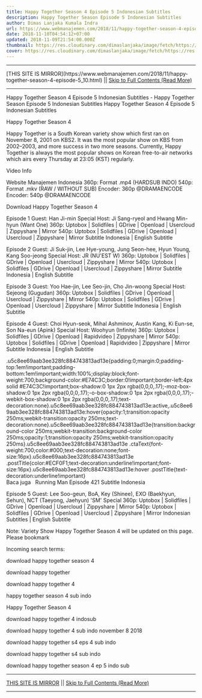 ```yaml
---
title: Happy Together Season 4 Episode 5 Indonesian Subtitles
description: Happy Together Season Episode 5 Indonesian Subtitles
author: Dimas Lanjaka Kumala Indra
url: https://www.webmanajemen.com/2018/11/happy-together-season-4-episode-5_10.html
date: 2018-11-10T04:54:12+07:00
updated: 2018-11-09T21:54:00.000Z
thumbnail: https://res.cloudinary.com/dimaslanjaka/image/fetch/https://res.cloudinary.com/practicaldev/image/fetch/www.dramaencode.com/wp-content/uploads/2018/10/Happy-Together-Season-4-Subtitle-Indonesia.jpg?resize=300%2C300&ssl=1
cover: https://res.cloudinary.com/dimaslanjaka/image/fetch/https://res.cloudinary.com/practicaldev/image/fetch/www.dramaencode.com/wp-content/uploads/2018/10/Happy-Together-Season-4-Subtitle-Indonesia.jpg?resize=300%2C300&ssl=1
---
```


<hr/> [THIS SITE IS MIRROR](https://www.webmanajemen.com/2018/11/happy-together-season-4-episode-5_10.html) || <a href="https://www.webmanajemen.com/2018/11/happy-together-season-4-episode-5_10.html" rel="follow" class="button" id="read-more">Skip to Full Contents (Read More)</a> <hr/> Happy Together Season 4 Episode 5 Indonesian Subtitles - Happy Together Season Episode 5 Indonesian Subtitles Happy Together Season 4 Episode 5 Indonesian Subtitles 
  
  
  Happy Together Season 4 
  
  Happy Together is a South Korean variety show which first ran on November 8, 2001 on KBS2.  It was the most popular show on KBS from 2002–2003, and more success in two more seasons.  Currently, Happy Together is always the most popular shows on Korean free-to-air networks which airs every Thursday at 23:05 (KST) regularly. 
  
  Video Info 
  
 Website Manajemen Indonesia 
  360p: Format .mp4 (HARDSUB INDO) 
  540p: Format .mkv (RAW / WITHOUT SUB) 
  Encoder: 360p @DRAMAENCODE 
  Encoder: 540p @DRAMAENCODE 
  
  Download Happy Together Season 4 
  
  Episode 1 
  Guest: Han Ji-min 
  Special Host: Ji Sang-ryeol and Hwang Min-hyun (Want One) 
  360p: Uptobox |  Solidfiles |  GDrive |  Openload |  Usercloud |  Zippyshare |  Mirror 
  540p: Uptobox |  Solidfiles |  GDrive |  Openload |  Usercloud |  Zippyshare | Mirror 
  Subtitle Indonesia | English Subtitle 
  
  Episode 2 
  Guest: Ji Suk-jin, Lee Hye-young, Jung Seon-hee, Hyun Young, Kang Soo-jeong 
  Special Host: JR (NU'EST W) 
  360p: Uptobox |  Solidfiles |  GDrive |  Openload |  Usercloud |  Zippyshare | Mirror 
  540p: Uptobox |  Solidfiles |  GDrive |  Openload |  Usercloud |  Zippyshare | Mirror 
  Subtitle Indonesia | English Subtitle 
  
  Episode 3 
  Guest: Yoo Hae-jin, Lee Seo-jin, Cho Jin-woong 
  Special Host: Sejeong (Gugudan) 
  360p: Uptobox |  Solidfiles |  GDrive |  Openload |  Usercloud |  Zippyshare | Mirror 
  540p: Uptobox |  Solidfiles |  GDrive |  Openload |  Usercloud |  Zippyshare | Mirror 
  Subtitle Indonesia | English Subtitle 
  
  Episode 4 
  Guest: Choi Hyun-seok, Mihal Ashminov, Austin Kang, Ki Eun-se, Son Na-eun (Apink) 
  Special Host: Woohyun (Infinite) 
  360p: Uptobox |  Solidfiles |  GDrive |  Openload |  Rapidvideo |  Zippyshare | Mirror 
  540p: Uptobox |  Solidfiles |  GDrive |  Openload |  Rapidvideo |  Zippyshare | Mirror 
  Subtitle Indonesia | English Subtitle 
  
  .u5c8ee69aab3ee328fc884743813ad13e{padding:0;margin:0;padding-top:1em!important;padding-bottom:1em!important;width:100%;display:block;font-weight:700;background-color:#E74C3C;border:0!important;border-left:4px solid #E74C3C!important;box-shadow:0 1px 2px rgba(0,0,0,.17);-moz-box-shadow:0 1px 2px rgba(0,0,0,.17);-o-box-shadow:0 1px 2px rgba(0,0,0,.17);-webkit-box-shadow:0 1px 2px rgba(0,0,0,.17);text-decoration:none}.u5c8ee69aab3ee328fc884743813ad13e:active,.u5c8ee69aab3ee328fc884743813ad13e:hover{opacity:1;transition:opacity 250ms;webkit-transition:opacity 250ms;text-decoration:none}.u5c8ee69aab3ee328fc884743813ad13e{transition:background-color 250ms;webkit-transition:background-color 250ms;opacity:1;transition:opacity 250ms;webkit-transition:opacity 250ms}.u5c8ee69aab3ee328fc884743813ad13e .ctaText{font-weight:700;color:#000;text-decoration:none;font-size:16px}.u5c8ee69aab3ee328fc884743813ad13e .postTitle{color:#ECF0F1;text-decoration:underline!important;font-size:16px}.u5c8ee69aab3ee328fc884743813ad13e:hover .postTitle{text-decoration:underline!important}  
 Baca juga   Running Man Episode 421 Subtitle Indonesia 
  
  
  Episode 5 
  Guest: Lee Soo-geun, BoA, Key (Shinee), EXO (Baekhyun, Sehun), NCT (Taeyong, Jaehyun) 
  'SM' Special 
  360p: Uptobox |  Solidfiles |  GDrive |  Openload |  Usercloud |  Zippyshare |  Mirror 
  540p: Uptobox |  Solidfiles |  GDrive |  Openload |  Usercloud |  Zippyshare | Mirror 
  Indonesian Subtitles | English Subtitle 
  
  Note: Variety Show Happy Together Season 4 will be updated on this page.  Please bookmark 
  
  Incoming search terms: 
  
  
  download happy together season 4 
  
  download happy together 
  
  download happy together 4 
  
  happy together season 4 sub indo 
  
  Happy Together Season 4 
  
  download happy together 4 indosub 
  
  download happy together 4 sub indo november 8 2018 
  
  download happy together s4 eps 4 sub indo 
  
  download happy together s4 sub indo 
  
  download happy together season 4 ep 5 indo sub <hr/> [THIS SITE IS MIRROR](https://www.webmanajemen.com/2018/11/happy-together-season-4-episode-5_10.html) || <a href="https://www.webmanajemen.com/2018/11/happy-together-season-4-episode-5_10.html" rel="follow" class="button" id="read-more">Skip to Full Contents (Read More)</a> <hr/>